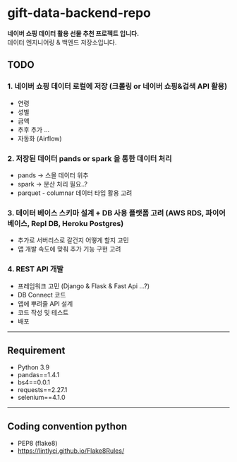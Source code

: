 # gift-data-backend-repo
**네이버 쇼핑 데이터 활용 선물 추천 프로젝트 입니다.**  
데이터 엔지니어링 & 백엔드 저장소입니다.


## TODO
### 1. 네이버 쇼핑 데이터 로컬에 저장 (크롤링 or 네이버 쇼핑&검색 API 활용)
  - 연령
  - 성별
  - 금액
  - 추후 추가 ... 
  - 자동화 (Airflow)  
### 2. 저장된 데이터 pands or spark 을 통한 데이터 처리
  - pands -> 스몰 데이터 위추
  - spark -> 분산 처리 필요..?
  - parquet - columnar 데이터 타입 활용 고려  
### 3. 데이터 베이스 스키마 설계 + DB 사용 플랫폼 고려 (AWS RDS, 파이어베이스, Repl DB, Heroku Postgres)
  - 추가로 서버리스로 갈건지 어떻게 할지 고민
  - 앱 개발 속도에 맞춰 추가 기능 구현 고려  
### 4. REST API 개발
  - 프레임워크 고민 (Django & Flask & Fast Api ...?)
  - DB Connect 코드
  - 앱에 뿌려줄 API 설계
  - 코드 작성 및 테스트
  - 배포

---
## Requirement
- Python 3.9
- pandas==1.4.1
- bs4==0.0.1
- requests==2.27.1
- selenium==4.1.0
---
## Coding convention python
- PEP8 (flake8)
- https://lintlyci.github.io/Flake8Rules/
